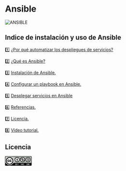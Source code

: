 # Ansible
![ANSIBLE](https://github.com/kikelopser/Ansible/blob/main/Ansible/logo.png)
## Indice de instalación y uso de Ansible

:one: [¿Por qué automatizar los despliegues de servicios?](https://github.com/kikelopser/Ansible/blob/main/modulo1.md)

:two: [¿Qué es Ansible?](https://github.com/kikelopser/Ansible/blob/main/modulo2.md)

:three: [Instalación de Ansible.](https://github.com/kikelopser/Ansible/blob/main/modulo3.md)

:four: [Configurar un playbook en Ansible.](https://github.com/kikelopser/Ansible/blob/main/modulo4.md)

:five: [Desplegar servicios en Ansible](https://github.com/kikelopser/Ansible/blob/main/modulo5.md)

:six: [Referencias.](https://github.com/kikelopser/Ansible/blob/main/modulo6.md)

:seven: [Licencia.](https://github.com/kikelopser/Ansible/blob/main/licencia.md)

:eight: [Vídeo tutorial.](https://github.com/kikelopser/Ansible/blob/main/video.md)

## Licencia
![LICENCIA](https://github.com/kikelopser/tarea-chocolatey/blob/main/Imagenes/licencia.png)
